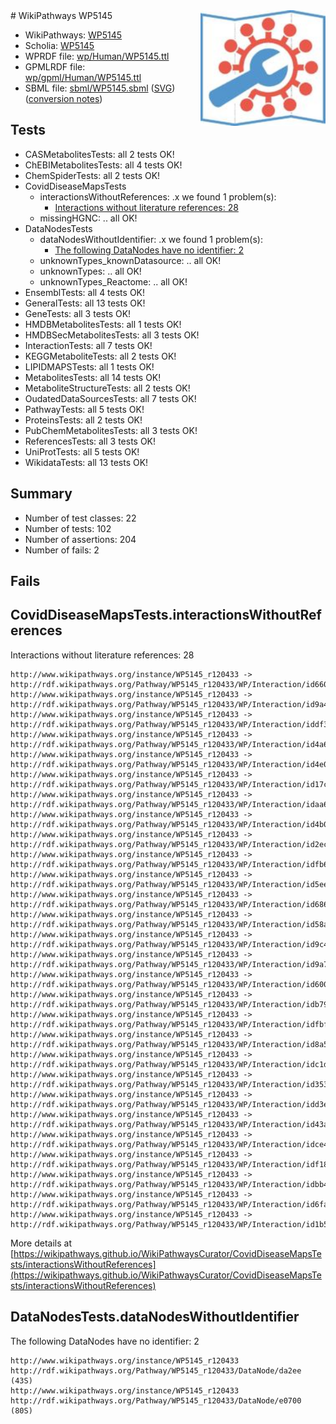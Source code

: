 <img style="float: right; width: 200px" src="../logo.png" />
# WikiPathways WP5145

* WikiPathways: [WP5145](https://identifiers.org/wikipathways:WP5145)
* Scholia: [WP5145](https://scholia.toolforge.org/wikipathways/WP5145)
* WPRDF file: [wp/Human/WP5145.ttl](../wp/Human/WP5145.ttl)
* GPMLRDF file: [wp/gpml/Human/WP5145.ttl](../wp/gpml/Human/WP5145.ttl)
* SBML file: [sbml/WP5145.sbml](../sbml/WP5145.sbml) ([SVG](../sbml/WP5145.svg)) ([conversion notes](../sbml/WP5145.txt))

## Tests
* CASMetabolitesTests: all 2 tests OK!
* ChEBIMetabolitesTests: all 4 tests OK!
* ChemSpiderTests: all 2 tests OK!
* CovidDiseaseMapsTests
    * interactionsWithoutReferences: .x we found 1 problem(s):
        * [Interactions without literature references: 28](#9701cd08)
    * missingHGNC: .. all OK!
* DataNodesTests
    * dataNodesWithoutIdentifier: .x we found 1 problem(s):
        * [The following DataNodes have no identifier: 2](#d2d32fa1)
    * unknownTypes_knownDatasource: .. all OK!
    * unknownTypes: .. all OK!
    * unknownTypes_Reactome: .. all OK!
* EnsemblTests: all 4 tests OK!
* GeneralTests: all 13 tests OK!
* GeneTests: all 3 tests OK!
* HMDBMetabolitesTests: all 1 tests OK!
* HMDBSecMetabolitesTests: all 3 tests OK!
* InteractionTests: all 7 tests OK!
* KEGGMetaboliteTests: all 2 tests OK!
* LIPIDMAPSTests: all 1 tests OK!
* MetabolitesTests: all 14 tests OK!
* MetaboliteStructureTests: all 2 tests OK!
* OudatedDataSourcesTests: all 7 tests OK!
* PathwayTests: all 5 tests OK!
* ProteinsTests: all 2 tests OK!
* PubChemMetabolitesTests: all 3 tests OK!
* ReferencesTests: all 3 tests OK!
* UniProtTests: all 5 tests OK!
* WikidataTests: all 13 tests OK!


## Summary

* Number of test classes: 22
* Number of tests: 102
* Number of assertions: 204
* Number of fails: 2

## Fails

<a name="9701cd08" />

## CovidDiseaseMapsTests.interactionsWithoutReferences

Interactions without literature references: 28
```
http://www.wikipathways.org/instance/WP5145_r120433 -> http://rdf.wikipathways.org/Pathway/WP5145_r120433/WP/Interaction/id66041830
http://www.wikipathways.org/instance/WP5145_r120433 -> http://rdf.wikipathways.org/Pathway/WP5145_r120433/WP/Interaction/id9a41f5a1
http://www.wikipathways.org/instance/WP5145_r120433 -> http://rdf.wikipathways.org/Pathway/WP5145_r120433/WP/Interaction/iddf395a60
http://www.wikipathways.org/instance/WP5145_r120433 -> http://rdf.wikipathways.org/Pathway/WP5145_r120433/WP/Interaction/id4a6d0ed4
http://www.wikipathways.org/instance/WP5145_r120433 -> http://rdf.wikipathways.org/Pathway/WP5145_r120433/WP/Interaction/id4e00a894
http://www.wikipathways.org/instance/WP5145_r120433 -> http://rdf.wikipathways.org/Pathway/WP5145_r120433/WP/Interaction/id17c744dd
http://www.wikipathways.org/instance/WP5145_r120433 -> http://rdf.wikipathways.org/Pathway/WP5145_r120433/WP/Interaction/idaa627eba
http://www.wikipathways.org/instance/WP5145_r120433 -> http://rdf.wikipathways.org/Pathway/WP5145_r120433/WP/Interaction/id4b0190a8
http://www.wikipathways.org/instance/WP5145_r120433 -> http://rdf.wikipathways.org/Pathway/WP5145_r120433/WP/Interaction/id2ec68abc
http://www.wikipathways.org/instance/WP5145_r120433 -> http://rdf.wikipathways.org/Pathway/WP5145_r120433/WP/Interaction/idfb6970e2
http://www.wikipathways.org/instance/WP5145_r120433 -> http://rdf.wikipathways.org/Pathway/WP5145_r120433/WP/Interaction/id5eee3adf
http://www.wikipathways.org/instance/WP5145_r120433 -> http://rdf.wikipathways.org/Pathway/WP5145_r120433/WP/Interaction/id6863394
http://www.wikipathways.org/instance/WP5145_r120433 -> http://rdf.wikipathways.org/Pathway/WP5145_r120433/WP/Interaction/id58a990df
http://www.wikipathways.org/instance/WP5145_r120433 -> http://rdf.wikipathways.org/Pathway/WP5145_r120433/WP/Interaction/id9c4f9726
http://www.wikipathways.org/instance/WP5145_r120433 -> http://rdf.wikipathways.org/Pathway/WP5145_r120433/WP/Interaction/id9a703194
http://www.wikipathways.org/instance/WP5145_r120433 -> http://rdf.wikipathways.org/Pathway/WP5145_r120433/WP/Interaction/id6003e92e
http://www.wikipathways.org/instance/WP5145_r120433 -> http://rdf.wikipathways.org/Pathway/WP5145_r120433/WP/Interaction/idb79fa38f
http://www.wikipathways.org/instance/WP5145_r120433 -> http://rdf.wikipathways.org/Pathway/WP5145_r120433/WP/Interaction/idfbff0a88
http://www.wikipathways.org/instance/WP5145_r120433 -> http://rdf.wikipathways.org/Pathway/WP5145_r120433/WP/Interaction/id8a5ff58f
http://www.wikipathways.org/instance/WP5145_r120433 -> http://rdf.wikipathways.org/Pathway/WP5145_r120433/WP/Interaction/idc1ddcb8d
http://www.wikipathways.org/instance/WP5145_r120433 -> http://rdf.wikipathways.org/Pathway/WP5145_r120433/WP/Interaction/id3530b916
http://www.wikipathways.org/instance/WP5145_r120433 -> http://rdf.wikipathways.org/Pathway/WP5145_r120433/WP/Interaction/idd3ea562f
http://www.wikipathways.org/instance/WP5145_r120433 -> http://rdf.wikipathways.org/Pathway/WP5145_r120433/WP/Interaction/id43ac5041
http://www.wikipathways.org/instance/WP5145_r120433 -> http://rdf.wikipathways.org/Pathway/WP5145_r120433/WP/Interaction/idce4dd064
http://www.wikipathways.org/instance/WP5145_r120433 -> http://rdf.wikipathways.org/Pathway/WP5145_r120433/WP/Interaction/idf18bb31d
http://www.wikipathways.org/instance/WP5145_r120433 -> http://rdf.wikipathways.org/Pathway/WP5145_r120433/WP/Interaction/idbb46518
http://www.wikipathways.org/instance/WP5145_r120433 -> http://rdf.wikipathways.org/Pathway/WP5145_r120433/WP/Interaction/id6fa171ec
http://www.wikipathways.org/instance/WP5145_r120433 -> http://rdf.wikipathways.org/Pathway/WP5145_r120433/WP/Interaction/id1b5dcfbc
```

More details at [https://wikipathways.github.io/WikiPathwaysCurator/CovidDiseaseMapsTests/interactionsWithoutReferences](https://wikipathways.github.io/WikiPathwaysCurator/CovidDiseaseMapsTests/interactionsWithoutReferences)

<a name="d2d32fa1" />

## DataNodesTests.dataNodesWithoutIdentifier

The following DataNodes have no identifier: 2
```
http://www.wikipathways.org/instance/WP5145_r120433 http://rdf.wikipathways.org/Pathway/WP5145_r120433/DataNode/da2ee (43S)
http://www.wikipathways.org/instance/WP5145_r120433 http://rdf.wikipathways.org/Pathway/WP5145_r120433/DataNode/e0700 (80S)
```


